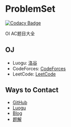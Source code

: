 # ProblemSet

[![Codacy Badge](https://api.codacy.com/project/badge/Grade/0c313a3cc8334a1e8562e4e7d0cf2c4d)](https://app.codacy.com/gh/aeilot/ProblemSet?utm_source=github.com&utm_medium=referral&utm_content=aeilot/ProblemSet&utm_campaign=Badge_Grade_Settings)

OI AC题目大全

## OJ

- Luogu: [洛谷](https://luogu.com.cn)
- CodeForces: [CodeForces](https://codeforces.com/)
- LeetCode: [LeetCode](https://leetcode-cn.com)

## Ways to Contact

- [GitHub](https://github.com/aeilot)
- [Luogu](https://www.luogu.com.cn/user/288532)
- [Blog](https://aeilot.github.io)
- [题解](https://aeilot.github.io/categories/OI-刷题/)
